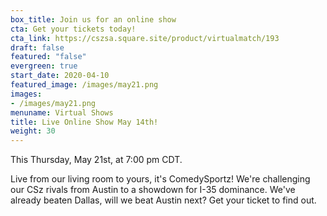 ```yaml
---
box_title: Join us for an online show
cta: Get your tickets today!
cta_link: https://cszsa.square.site/product/virtualmatch/193
draft: false
featured: "false"
evergreen: true
start_date: 2020-04-10
featured_image: /images/may21.png
images:
- /images/may21.png
menuname: Virtual Shows
title: Live Online Show May 14th!
weight: 30
---
```


This Thursday, May 21st, at 7:00 pm CDT.

Live from our living room to yours, it's ComedySportz! We're challenging our CSz rivals from Austin to a showdown for I-35 dominance. We've already beaten Dallas, will we beat Austin next? Get your ticket to find out.
